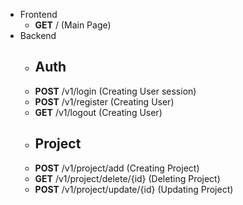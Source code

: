 - Frontend
    - **GET** / (Main Page)
- Backend
    - ## Auth
    - **POST** /v1/login (Creating User session)
    - **POST** /v1/register (Creating User)
    - **GET** /v1/logout (Creating User)
    - ## Project
    - **POST** /v1/project/add (Creating Project)
    - **GET** /v1/project/delete/{id} (Deleting Project)
    - **POST** /v1/project/update/{id} (Updating Project)